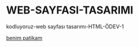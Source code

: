 # WEB-SAYFASI-TASARIMI
kodluyoruz-web sayfası tasarımı-HTML-ÖDEV-1

[benim patikam](https://app.patika.dev/takd)
